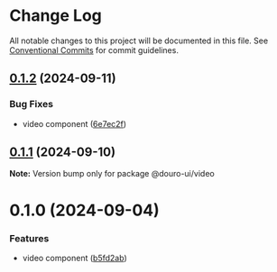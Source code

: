 # Change Log

All notable changes to this project will be documented in this file.
See [Conventional Commits](https://conventionalcommits.org) for commit guidelines.

## [0.1.2](https://github.com/Douro-ui/design-system/compare/@douro-ui/video@0.1.1...@douro-ui/video@0.1.2) (2024-09-11)

### Bug Fixes

- video component ([6e7ec2f](https://github.com/Douro-ui/design-system/commit/6e7ec2f145ac2a46857f0be8a4a3a6c2a7fb0b75))

## [0.1.1](https://github.com/Douro-ui/design-system/compare/@douro-ui/video@0.1.0...@douro-ui/video@0.1.1) (2024-09-10)

**Note:** Version bump only for package @douro-ui/video

# 0.1.0 (2024-09-04)

### Features

- video component ([b5fd2ab](https://github.com/Douro-ui/design-system/commit/b5fd2ab43cb1ab652f8e4dfc69711ce694fa9229))
